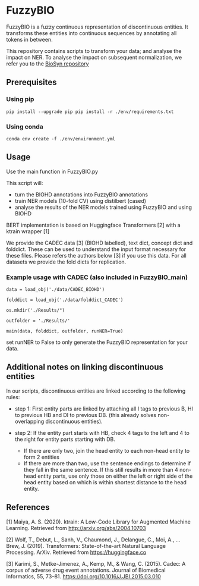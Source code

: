# FuzzyBIO
FuzzyBIO is a fuzzy continuous representation of discontinuous entities. It transforms these entities into continuous sequences by annotating all tokens in between. 

This repository contains scripts to transform your data; and analyse the impact on NER. To analyse the impact on subsequent normalization, we refer you to the [BioSyn repository](https://github.com/dmis-lab/BioSyn) 

## Prerequisites

### Using pip 

`pip install --upgrade pip pip install -r ./env/requirements.txt`

### Using conda 

`conda env create -f ./env/environment.yml`

## Usage

Use the main function in FuzzyBIO.py

This script will: 

* turn the BIOHD annotations into FuzzyBIO annotations
* train NER models (10-fold CV) using distilbert (cased)
* analyse the results of the NER models trained using FuzzyBIO and using BIOHD

BERT implementation is based on Huggingface Transformers [2] with a ktrain wrapper [1]

We provide the CADEC data [3] (BIOHD labelled), text dict, concept dict and folddict. These can be used to understand the input format necessary for these files. Please refers the authors below [3] if you use this data. For all datasets we provide the fold dicts for replication. 


### Example usage with CADEC (also included in FuzzyBIO_main)

```
data = load_obj('./data/CADEC_BIOHD')

folddict = load_obj('./data/folddict_CADEC')

os.mkdir('./Results/") 

outfolder = './Results/'

main(data, folddict, outfolder, runNER=True)

```

set runNER to False to only generate the FuzzyBIO representation for your data.

## Additional notes on linking discontinuous entities 

In our scripts, discontinuous entities are linked according to the following rules: 

* step 1: First entity parts are linked by attaching all I tags to previous B, HI to previous HB and DI to previous DB. (this already solves non-overlapping discontinuous entities). 

* step 2: If the entity part starts with HB, check 4 tags to the left and 4 to the right for entity parts starting with DB. 
  * If there are only two, join the head entity to each non-head entity to form 2 entities
  * If there are more than two, use the sentence endings to determine if they fall in the same sentence. If this still results in more than 4 non-head entity parts, use only those on either the left or right side of the head entity based on which is within shortest distance to the head entity. 

## References 

[1] Maiya, A. S. (2020). ktrain: A Low-Code Library for Augmented Machine Learning. Retrieved from http://arxiv.org/abs/2004.10703

[2] Wolf, T., Debut, L., Sanh, V., Chaumond, J., Delangue, C., Moi, A., … Brew, J. (2019). Transformers: State-of-the-art Natural Language Processing. ArXiv. Retrieved from https://huggingface.co

[3] Karimi, S., Metke-Jimenez, A., Kemp, M., & Wang, C. (2015). Cadec: A corpus of adverse drug event annotations. Journal of Biomedical Informatics, 55, 73–81. https://doi.org/10.1016/J.JBI.2015.03.010

